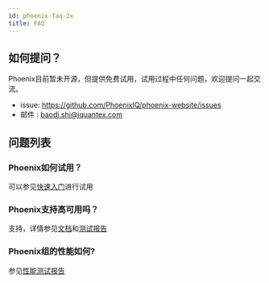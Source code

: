 ```yaml
---
id: phoenix-faq-2x
title: FAQ
---
```


## 如何提问？

Phoenix目前暂未开源，但提供免费试用，试用过程中任何问题，欢迎提问一起交流。


- issue: https://github.com/PhoenixIQ/phoenix-website/issues
- 邮件  : baodi.shi@iquantex.com  


## 问题列表

### Phoenix如何试用？
可以参见[快速入门](../quick-start/phoenix-lite-2x)进行试用

### Phoenix支持高可用吗？
支持，详情参见[文档](./phoenix-2x)和[测试报告](../phoenix-test/available-test-2x)

### Phoenix组的性能如何?
参见[性能测试报告](../phoenix-test/performance-test-2x)
